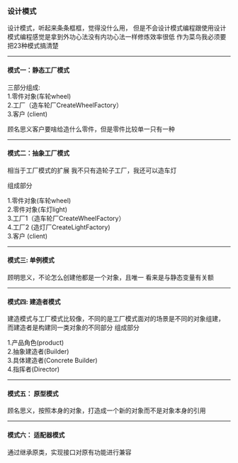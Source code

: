 ### 设计模式

设计模式，听起来条条框框，觉得没什么用，
但是不会设计模式编程跟使用设计模式编程感觉是拿到外功心法没有内功心法一样修炼效率很低
作为菜鸟我必须要把23种模式搞清楚

---
#### 模式一：静态工厂模式
三部分组成: \
1.零件对象(车轮wheel) \
2.工厂（造车轮厂CreateWheelFactory） \
3.客户 (client)

顾名思义客户要啥给造什么零件，但是零件比较单一只有一种

---

#### 模式二：抽象工厂模式
相当于工厂模式的扩展
我不只有造轮子工厂，我还可以造车灯

组成部分

1.零件对象(车轮wheel) \
2.零件对象(车灯light) \
3.工厂1（造车轮厂CreateWheelFactory） \
4.工厂2 (造灯厂CreateLightFactory) \
3.客户 (client)

---

#### 模式三: 单例模式
顾明思义，不论怎么创建他都是一个对象，且唯一
看来是与静态变量有关额

----

#### 模式四: 建造者模式
建造模式与工厂模式比较像，不同的是工厂模式面对的场景是不同的对象组建，
而建造者是构建同一类对象的不同部分
组成部分

1.产品角色(product) \
2.抽象建造者(Builder)\
3.具体建造者(Concrete Builder)\
4.指挥者(Director)

---

#### 模式五： 原型模式
顾名思义，按照本身的对象，打造成一个新的对象而不是对象本身的引用

---

#### 模式六： 适配器模式
通过继承原类，实现接口对原有功能进行兼容

